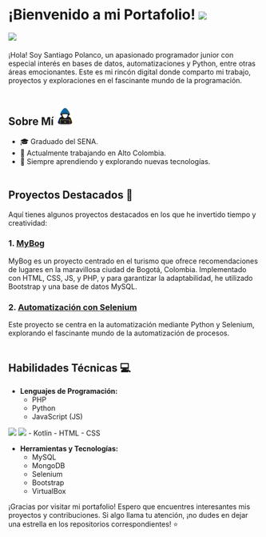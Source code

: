 # ¡Bienvenido a mi Portafolio! <img src="https://media.giphy.com/media/hvRJCLFzcasrR4ia7z/giphy.gif" width="35">
<img src="https://user-images.githubusercontent.com/73097560/115834477-dbab4500-a447-11eb-908a-139a6edaec5c.gif"><br><br>
¡Hola! Soy Santiago Polanco, un apasionado programador junior con especial interés en bases de datos, automatizaciones y Python, entre otras áreas emocionantes. Este es mi rincón digital donde comparto mi trabajo, proyectos y exploraciones en el fascinante mundo de la programación.
<br><br>
## Sobre Mí <picture><img src = "https://github.com/0xAbdulKhalid/0xAbdulKhalid/raw/main/assets/mdImages/about_me.gif" width = 35px></picture>


- 🎓 Graduado del SENA.
- 💼 Actualmente trabajando en Alto Colombia.
- 🌱 Siempre aprendiendo y explorando nuevas tecnologías.
<br><br>
## Proyectos Destacados 🌟

Aquí tienes algunos proyectos destacados en los que he invertido tiempo y creatividad:

### 1. [MyBog](https://github.com/SantFLY/MyBog)
MyBog es un proyecto centrado en el turismo que ofrece recomendaciones de lugares en la maravillosa ciudad de Bogotá, Colombia. Implementado con HTML, CSS, JS, y PHP, y para garantizar la adaptabilidad, he utilizado Bootstrap y una base de datos MySQL.

### 2. [Automatización con Selenium](https://github.com/SantFLY/selenium-automatizacion)
Este proyecto se centra en la automatización mediante Python y Selenium, explorando el fascinante mundo de la automatización de procesos.
<br><br>
## Habilidades Técnicas 💻

- **Lenguajes de Programación:**
  - PHP
  - Python
  - JavaScript (JS)
<img src="./icons/JavaScript.svg" width="48">
    <img src="./icons/Java-Dark.svg" width="48"> 
  - Kotlin
  - HTML
  - CSS

- **Herramientas y Tecnologías:**
  - MySQL
  - MongoDB
  - Selenium
  - Bootstrap
  - VirtualBox

¡Gracias por visitar mi portafolio! Espero que encuentres interesantes mis proyectos y contribuciones. Si algo llama tu atención, ¡no dudes en dejar una estrella en los repositorios correspondientes! ⭐️
